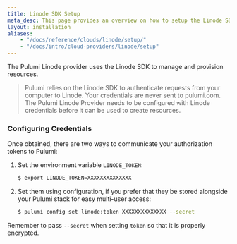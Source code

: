 ```yaml
---
title: Linode SDK Setup
meta_desc: This page provides an overview on how to setup the Linode SDK for Pulumi.
layout: installation
aliases:
    - "/docs/reference/clouds/linode/setup/"
    - "/docs/intro/cloud-providers/linode/setup"
---
```


The Pulumi Linode provider uses the Linode SDK to manage and provision resources.

> Pulumi relies on the Linode SDK to authenticate requests from your computer to Linode. Your credentials are never sent
> to pulumi.com.
The Pulumi Linode Provider needs to be configured with Linode credentials
before it can be used to create resources.

### Configuring Credentials

Once obtained, there are two ways to communicate your authorization tokens to Pulumi:

1. Set the environment variable `LINODE_TOKEN`:

    ```bash
    $ export LINODE_TOKEN=XXXXXXXXXXXXXX
    ```

2. Set them using configuration, if you prefer that they be stored alongside your Pulumi stack for easy multi-user access:

    ```bash
    $ pulumi config set linode:token XXXXXXXXXXXXXX --secret
    ```

Remember to pass `--secret` when setting `token` so that it is properly encrypted.
